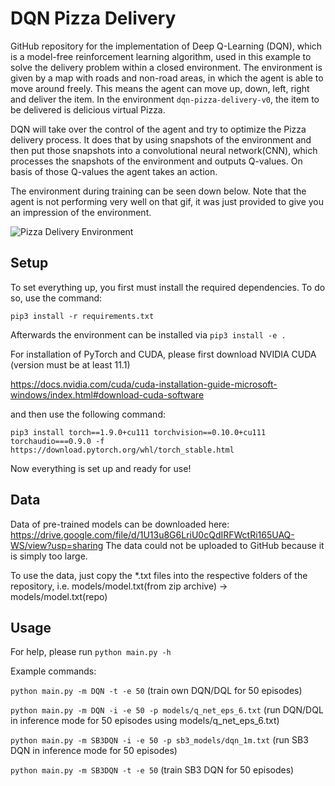 # DQN Pizza Delivery
GitHub repository for the implementation of Deep Q-Learning (DQN), which is a model-free reinforcement learning algorithm, used in this example to solve the delivery problem within a closed environment. The environment is given by a map with roads and non-road areas, in which the agent is able to move around freely. This means the agent can move up, down, left, right and deliver the item. In the environment `dqn-pizza-delivery-v0`, the item to be delivered is delicious virtual Pizza. 

DQN will take over the control of the agent and try to optimize the Pizza delivery process. It does that by using snapshots of the environment and then put those snapshots into a convolutional neural network(CNN), which processes the snapshots of the environment and outputs Q-values. On basis of those Q-values the agent takes an action.

The environment during training can be seen down below. Note that the agent is not performing very well on that gif, it was just provided to give you an impression of the environment.

![Pizza Delivery Environment](https://abload.de/img/env_anim9zjdc.gif)

## Setup 

To set everything up, you first must install the required dependencies. To do so, use the command:

`pip3 install -r requirements.txt`

Afterwards the environment can be installed via `pip3 install -e .`

For installation of PyTorch and CUDA, please first download NVIDIA CUDA (version must be at least 11.1) 

https://docs.nvidia.com/cuda/cuda-installation-guide-microsoft-windows/index.html#download-cuda-software

and then use the following command: 

`pip3 install torch==1.9.0+cu111 torchvision==0.10.0+cu111 torchaudio===0.9.0 -f https://download.pytorch.org/whl/torch_stable.html` 

Now everything is set up and ready for use!

## Data

Data of pre-trained models can be downloaded here: https://drive.google.com/file/d/1U13u8G6LriU0cQdIRFWctRi165UAQ-WS/view?usp=sharing
The data could not be uploaded to GitHub because it is simply too large.

To use the data, just copy the *.txt files into the respective folders of the repository, i.e. models/model.txt(from zip archive) -> models/model.txt(repo) 

## Usage

For help, please run `python main.py -h`

Example commands:

`python main.py -m DQN -t -e 50` (train own DQN/DQL for 50 episodes)

`python main.py -m DQN -i -e 50 -p models/q_net_eps_6.txt` (run DQN/DQL in inference mode for 50 episodes using models/q_net_eps_6.txt)

`python main.py -m SB3DQN -i -e 50 -p sb3_models/dqn_1m.txt` (run SB3 DQN in inference mode for 50 episodes)

`python main.py -m SB3DQN -t -e 50` (train SB3 DQN for 50 episodes)